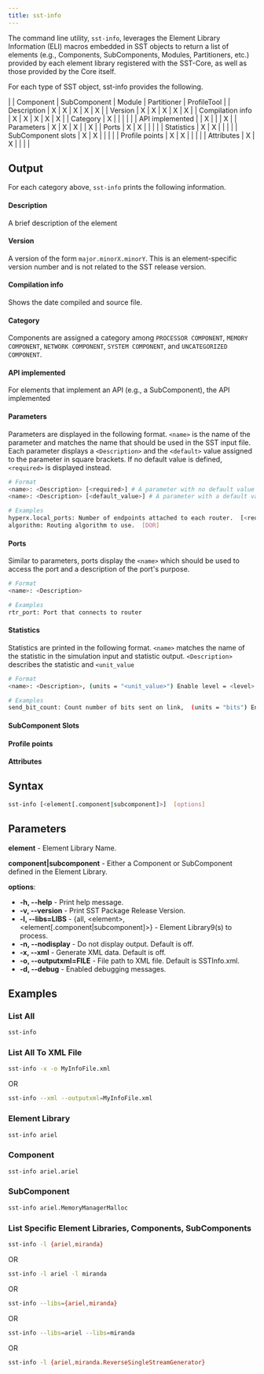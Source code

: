 ```yaml
---
title: sst-info
---
```


The command line utility, `sst-info`, leverages the Element Library Information (ELI) macros embedded in SST objects to return a list of elements (e.g., Components, SubComponents, Modules, Partitioners, etc.) provided by each element library registered with the SST-Core, as well as those provided by the Core itself. 

For each type of SST object, sst-info provides the following.

|                 | Component   | SubComponent  | Module  | Partitioner | ProfileTool |
| Description     | X           | X             | X       | X           | X           |
| Version         | X           | X             | X       | X           | X           |
| Compilation info | X          | X             | X       | X           | X           |
| Category        | X           |               |         |             |             |
| API implemented |             | X             |         |             | X           |
| Parameters      | X           | X             | X       |             | X           |
| Ports           | X           | X             |         |             |             |
| Statistics      | X           | X             |         |             |             |
| SubComponent slots | X        | X             |         |             |             |
| Profile points  | X           | X             |         |             |             |
| Attributes      | X           | X             |         |             |             |

## Output
For each category above, `sst-info` prints the following information.

#### Description
A brief description of the element

#### Version
A version of the form `major.minorX.minorY`. This is an element-specific version number and is not related to the SST release version.

#### Compilation info
Shows the date compiled and source file.

#### Category
Components are assigned a category among `PROCESSOR COMPONENT`, `MEMORY COMPONENT`, `NETWORK COMPONENT`, `SYSTEM COMPONENT`, and `UNCATEGORIZED COMPONENT`. 

#### API implemented
For elements that implement an API (e.g., a SubComponent), the API implemented

#### Parameters
Parameters are displayed in the following format. `<name>` is the name of the parameter and matches the name that should be used in the SST input file. Each parameter displays a `<Description>` and the `<default>` value assigned to the parameter in square brackets. If no default value is defined, `<required>` is displayed instead.
```sh
# Format
<name>: <Description> [<required>] # A parameter with no default value
<name>: <Description> [<default_value>] # A parameter with a default value

# Examples
hyperx.local_ports: Number of endpoints attached to each router.  [<required>]
algorithm: Routing algorithm to use.  [DOR]
```

#### Ports
Similar to parameters, ports display the `<name>` which should be used to access the port and a description of the port's purpose.
```sh
# Format
<name>: <Description>

# Examples
rtr_port: Port that connects to router
```

#### Statistics
Statistics are printed in the following format. `<name>` matches the name of the statistic in the simulation input and statistic output. `<Description>` describes the statistic and `<unit_value` 
```sh
# Format
<name>: <Description>, (units = "<unit_value>") Enable level = <level>

# Examples
send_bit_count: Count number of bits sent on link,  (units = "bits") Enable level = 1
```

#### SubComponent Slots

#### Profile points

#### Attributes

## Syntax

```bash
sst-info [<element[.component|subcomponent]>]  [options]
```

## Parameters

**element** - Element Library Name.

**component|subcomponent** - Either a Component or SubComponent defined in the Element Library.

**options**:
- **-h, --help** - Print help message.
- **-v, --version** - Print SST Package Release Version.
- **-l, --libs=LIBS** - \{all, \<element\>, \<element[.component|subcomponent]\>\} - Element Library9(s) to process.
- **-n, --nodisplay** - Do not display output. Default is off.
- **-x, --xml** - Generate XML data. Default is off.
- **-o, --outputxml=FILE** - File path to XML file. Default is SSTInfo.xml.
- **-d, --debug** - Enabled debugging messages.

## Examples

### List All
```bash
sst-info
```

### List All To XML File
```bash
sst-info -x -o MyInfoFile.xml
```
OR
```bash
sst-info --xml --outputxml=MyInfoFile.xml
```

### Element Library
```bash
sst-info ariel
```

### Component
```bash
sst-info ariel.ariel
```

### SubComponent
```bash
sst-info ariel.MemoryManagerMalloc
```

### List Specific Element Libraries, Components, SubComponents
```bash
sst-info -l {ariel,miranda}
```
OR
```bash
sst-info -l ariel -l miranda
```
OR
```bash
sst-info --libs={ariel,miranda}
```
OR
```bash
sst-info --libs=ariel --libs=miranda
```
OR
```bash
sst-info -l {ariel,miranda.ReverseSingleStreamGenerator}
```
